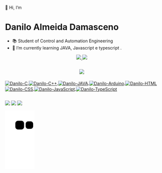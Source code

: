 👋 Hi, I’m <h1>Danilo Almeida Damasceno</h1>
- 📚 Student of Control and Automation Engineering
- 🌱 I’m currently learning JAVA, Javascript e typescript .
 <div align="center">
  <a href="https://github.com/DaniloADamasceno">  
   <img height="255em" src="https://github-readme-stats.vercel.app/api?username=DaniloADamasceno&show_icons=true&theme=dracula&include_all_commits=true&count_private=true"/> 
   
<!-- Versão Compacta   <img height="155em" src="https://github-readme-stats.vercel.app/api/top-langs/?username=DaniloADamasceno&layout=compact&langs_count=7&theme=dracula"/>  -->
   
   <img height="255em" src="https://github-readme-stats.vercel.app/api/top-langs/?username=DaniloADamasceno&langs_count=8&https://github.com/anuraghazra/github-readme-stats&theme=dracula"/>
   
##
   <div align="center">
    <img src="https://profile-counter.glitch.me/DaniloADamasceno/count.svg?"  />
  </div>

</div>
 
  
<div style="display: inline_block"><br>
  <img align="center" alt="Danilo-C" height="30" width="40" src="https://cdn.jsdelivr.net/gh/devicons/devicon/icons/c/c-original.svg" />
  <img align="center" alt="Danilo-C++" height="30" width="40" src="https://cdn.jsdelivr.net/gh/devicons/devicon/icons/cplusplus/cplusplus-original.svg" />
 <img align="center" alt="Danilo-JAVA" height="30" width="40" src="https://img.shields.io/badge/java-%23ED8B00.svg?style=for-the-badge&logo=java&logoColor=white" />
  <img align="center" alt="Danilo-Arduino" height="30" width="40" src="https://cdn.jsdelivr.net/gh/devicons/devicon/icons/arduino/arduino-original-wordmark.svg" />
  <img align="center" alt="Danilo-HTML" height="30" width="40" src="https://cdn.jsdelivr.net/gh/devicons/devicon/icons/html5/html5-original.svg" />
  <img align="center" alt="Danilo-CSS" height="30" width="40" src="https://cdn.jsdelivr.net/gh/devicons/devicon/icons/css3/css3-original-wordmark.svg" />
  <img align="center" alt="Danilo-JavaScript" height="30" width="40" src="https://cdn.jsdelivr.net/gh/devicons/devicon/icons/javascript/javascript-original.svg" />
  <img align="center" alt="Danilo-TypeScript" height="30" width="40" src="https://cdn.jsdelivr.net/gh/devicons/devicon/icons/typescript/typescript-original.svg" />
 
 

</div>
  
  ## 
<div>
 
</div>
 
 <div>
 <a href="https://www.instagram.com/damasceno.ddanilo/" target="_blank">                                               <img src="https://img.shields.io/badge/Instagram-E4405F?style=for-the-badge&logo=instagram&logoColor=white" target="_blank"></a>
 <a href = "https://mail.google.com/mail/u/0/?tab=rm&ogbl#inbox">                                                      <img src="https://img.shields.io/badge/Gmail-D14836?style=for-the-badge&logo=gmail&logoColor=white" /></a>
 <a href="https://github.com/DaniloADamasceno" alt="github" target="_blank">                                           <img src="https://img.shields.io/badge/GitHub-100000?style=for-the-badge&logo=github&logoColor=white"></a>
 <!-- <a href="https://api.whatsapp.com/send/?phone=61991275341&text&app_absent=0" alt="WhatsApp" target="_blank">          <img src="https://img.shields.io/badge/WhatsApp-25D366?style=for-the-badge&logo=whatsapp&logoColor=white"/>  </a> 
-->
  <!--   
     ![ Animação de cobra ](https://github.com/DaniloADamasceno/DaniloADamasceno/blob/output/github-contribution-grid-snake.svg)
-->

  ![ Animação de cobra ](https://github.com/rafaballerini/rafaballerini/blob/output/github-contribution-grid-snake.svg)
  <!--   
    <img href="https://raw.githubusercontent.com/DaniloADamasceno/DaniloADamasceno/blob/output/snake.svg" alt="Snake animation" />
-->

  </div>
